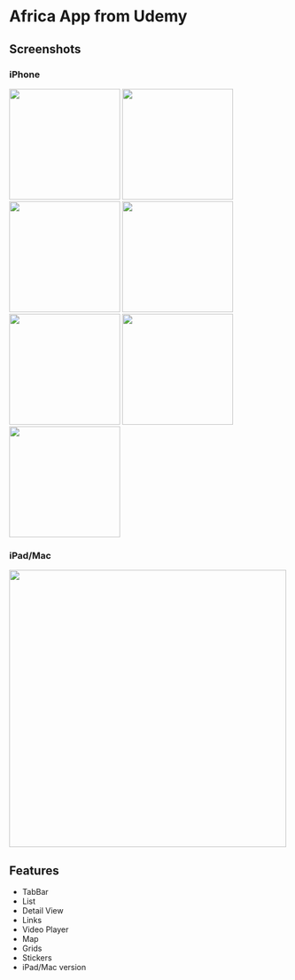 # Africa App from Udemy

## Screenshots
### iPhone
<img src="https://github.com/user-attachments/assets/cc2c1100-a0cf-4d05-bd7d-dca864c6b6dd" width="200">
<img src="https://github.com/user-attachments/assets/8881126d-215d-4c63-8bd8-a68c5fa6689b" width="200">
<img src="https://github.com/user-attachments/assets/b05b6a90-5ba7-44b4-be8b-2890f13d4f76" width="200">
<img src="https://github.com/user-attachments/assets/a24a21f3-0875-4402-a4ca-830e911bf8af" width="200">
<img src="https://github.com/user-attachments/assets/0d870813-0292-4e2d-ac7d-80818c6ea398" width="200">
<img src="https://github.com/user-attachments/assets/cc124698-9ea8-4a43-81a9-19c75c8ad519" width="200">
<img src="https://github.com/user-attachments/assets/ae03bd96-714f-43ce-b6fd-ebac19b4cd84" width="200">

### iPad/Mac
<img src="https://github.com/user-attachments/assets/8c7e926c-36d1-45bb-ae1f-2b25f20bb179" width="500">

## Features

*  TabBar
*  List
*  Detail View
*  Links
*  Video Player
*  Map
*  Grids
*  Stickers
*  iPad/Mac version
